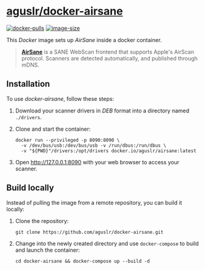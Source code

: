 [aguslr/docker-airsane][1]
==========================

[![docker-pulls](https://img.shields.io/docker/pulls/aguslr/airsane)](https://hub.docker.com/r/aguslr/airsane) [![image-size](https://img.shields.io/docker/image-size/aguslr/airsane/latest)](https://hub.docker.com/r/aguslr/airsane)


This *Docker* image sets up *AirSane* inside a docker container.

> **[AirSane][2]** is a SANE WebScan frontend that supports Apple's AirScan
> protocol. Scanners are detected automatically, and published through mDNS.


Installation
------------

To use *docker-airsane*, follow these steps:

1. Download your scanner drivers in *DEB* format into a directory named
   `./drivers`.

2. Clone and start the container:

       docker run --privileged -p 8090:8090 \
         -v /dev/bus/usb:/dev/bus/usb -v /run/dbus:/run/dbus \
         -v "${PWD}"/drivers:/opt/drivers docker.io/aguslr/airsane:latest

3. Open <http://127.0.0.1:8090> with your web browser to access your scanner.


Build locally
-------------

Instead of pulling the image from a remote repository, you can build it locally:

1. Clone the repository:

       git clone https://github.com/aguslr/docker-airsane.git

2. Change into the newly created directory and use `docker-compose` to build and
   launch the container:

       cd docker-airsane && docker-compose up --build -d


[1]: https://github.com/aguslr/docker-airsane
[2]: https://github.com/SimulPiscator/AirSane
